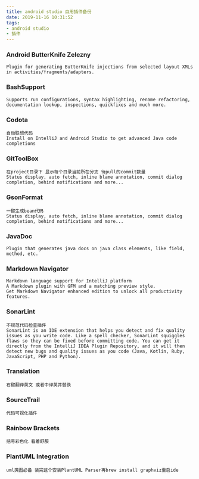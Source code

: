 ```yaml
---
title: android studio 自用插件备份
date: 2019-11-16 10:31:52
tags: 
- android studio
- 插件
---
```


### Android ButterKnife Zelezny
	Plugin for generating ButterKnife injections from selected layout XMLs in activities/fragments/adapters.

### BashSupport
	Supports run configurations, syntax highlighting, rename refactoring, documentation lookup, inspections, quickfixes and much more.

### Codota
	自动联想代码
	Install on IntelliJ and Android Studio to get advanced Java code completions

### GitToolBox
	在project目录下 显示每个目录当前所在分支 待pull的commit数量
	Status display, auto fetch, inline blame annotation, commit dialog completion, behind notifications and more...

### GsonFormat
	一键生成bean代码
	Status display, auto fetch, inline blame annotation, commit dialog completion, behind notifications and more...

### JavaDoc
	Plugin that generates java docs on java class elements, like field, method, etc.

### Markdown Navigator
	Markdown language support for IntelliJ platform
	A Markdown plugin with GFM and a matching preview style.
	Get Markdown Navigator enhanced edition to unlock all productivity features.

### SonarLint
	不规范代码检查插件
	SonarLint is an IDE extension that helps you detect and fix quality issues as you write code. Like a spell checker, SonarLint squiggles flaws so they can be fixed before committing code. You can get it directly from the IntelliJ IDEA Plugin Repository, and it will then detect new bugs and quality issues as you code (Java, Kotlin, Ruby, JavaScript, PHP and Python).

### Translation
	右键翻译英文 或者中译英并替换

### SourceTrail
	代码可视化插件

### Rainbow Brackets
	括号彩色化 看着舒服

### PlantUML Integration
    uml类图必备 装完这个安装PlantUML Parser再brew install graphviz重启ide





